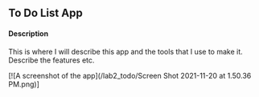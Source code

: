 ## To Do List App


#### Description

This is where I will describe this app and the tools that I use to make it. 
Describe the features etc. 

[![A screenshot of the app](/lab2_todo/Screen Shot 2021-11-20 at 1.50.36 PM.png)]
